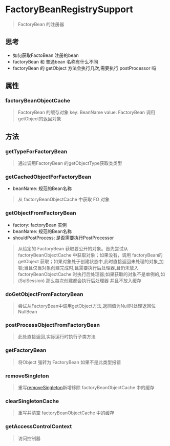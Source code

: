 # FactoryBeanRegistrySupport
> FactoryBean 的注册器
## 思考
* 如何获取FactoBean 注册的bean
* factoryBean 和 普通bean 名称有什么不同
* factoryBean 的 getObject 方法会执行几次,需要执行 postProcessor 吗
## 属性
### factoryBeanObjectCache
> FactoryBean 的缓存对象 key: BeanName value: FactoryBean 调用 getObject的返回对象

## 方法
### getTypeForFactoryBean
> 通过调用FactoryBean 的getObjectType获取类类型
### getCachedObjectForFactoryBean
* beanName: 规范的Bean名称
> 从 factoryBeanObjectCache 中获取  FO 对象
### getObjectFromFactoryBean
* factory: factoryBean 实例
* beanName: 规范的Bean名称
* shouldPostProcess: 是否需要执行PostProcessor
> 从给定的 FactoryBean 获取要公开的对象。首先尝试从 factoryBeanObjectCache 中获取对象；如果没有，调用 factoryBean的getObject 获取；如果对象处于创建状态中,此时直接返回未处理的对象,加锁;当且仅当对象创建完成时,且需要执行后处理器,且仍未放入 factoryBeanObjectCache 时执行后处理器;如果获取的对象不是单例的,如(SqlSession) 那么每次创建都会执行后处理器 并且不放入缓存
### doGetObjectFromFactoryBean
>尝试从FactoryBean中调用getObject方法,返回值为Null时处理返回位NullBean
### postProcessObjectFromFactoryBean
>此处直接返回,实际运行时执行子类方法
### getFactoryBean
>将Object 强转为 FactoryBean 如果不是此类型报错
### removeSingleton
>重写[removeSingleton](2.2_DefaultSingletonBeanRegistry.md#removeSingleton)新增移除 factoryBeanObjectCache 中的缓存
### clearSingletonCache
> 重写并清空 factoryBeanObjectCache 中的缓存
### getAccessControlContext
>访问控制器